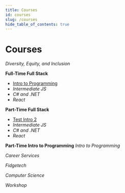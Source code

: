 ```yaml
---
title: Courses
id: courses
slug: /courses
hide_table_of_contents: true
---
```


# Courses

_Diversity, Equity, and Inclusion_

**Full-Time Full Stack**
- [Intro to Programming](/intro-full-stack/introduction_to_programming)
- _Intermediate JS_
- _C# and .NET_
- _React_

**Part-Time Full Stack**
- [Test Intro 2](/intro-full-stack/introduction_to_programming_part_time)
- _Intermediate JS_
- _C# and .NET_
- _React_

**Part-Time Intro to Programming**
_Intro to Programming_

_Career Services_

_Fidgetech_

_Computer Science_

_Workshop_
